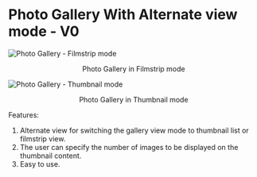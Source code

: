 <!DOCTYPE html>
<html lang = "en-us">
<head>
    <meta charset = "utf-8">
    <title> Photo Gallery - jQuery Plugin </title>    
</head>
<body>
    <h1> Photo Gallery With Alternate view mode - V0 </h1>
    <div>
	    <div> 
		    <img alt = "Photo Gallery - Filmstrip mode" src = "https://www.dropbox.com/s/ohqnnpestqez1fh/Filmstrip%20Mode.png" title = "Photo Gallery - Filmstrip mode">
		    <p style = "text-align: center;">
	            Photo Gallery in Filmstrip mode
	        </p>
	    </div>
        <div> 
		    <img alt = "Photo Gallery - Thumbnail mode" src = "https://www.dropbox.com/s/ojy7aq5jfq8jlvg/Thumbnail%20Mode.png" title = "Photo Gallery - Thumbnail mode">
		    <p style = "text-align: center;">
	            Photo Gallery in Thumbnail mode
	        </p>
	    </div>
	    <p>
		    Features:
	    </p>
	    <ol>
		    <li>
			    Alternate view for switching the gallery view mode to thumbnail list or filmstrip view.
		    </li>
		    <li>
			    The user can specify the number of images to be displayed on the thumbnail content.
		    </li>
		    <li>
			    Easy to use.
		    </li>
	    </ol>
    </div>
</body>
